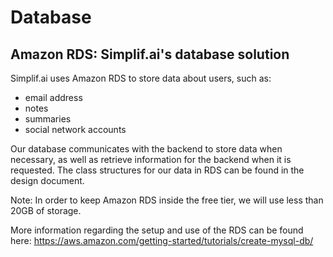 # Database
## Amazon RDS: Simplif.ai's database solution

Simplif.ai uses Amazon RDS to store data about users, such as:
* email address
* notes
* summaries
* social network accounts

Our database communicates with the backend to store data when necessary, as well as retrieve information for the backend when it is requested. The class structures for our data in RDS can be found in the design document.


Note: In order to keep Amazon RDS inside the free tier, we will use less than 20GB of storage.

More information regarding the setup and use of the RDS can be found here: https://aws.amazon.com/getting-started/tutorials/create-mysql-db/
